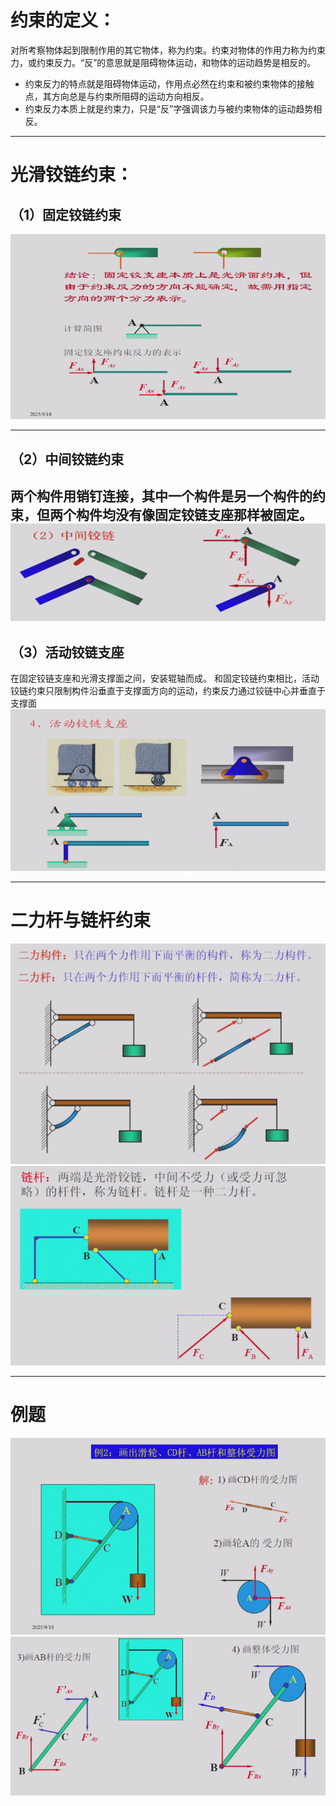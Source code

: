 # 约束的定义：
对所考察物体起到限制作用的其它物体，称为约束。约束对物体的作用力称为约束力，或约束反力。“反”的意思就是阻碍物体运动，和物体的运动趋势是相反的。
- 约束反力的特点就是阻碍物体运动，作用点必然在约束和被约束物体的接触点，其方向总是与约束所阻碍的运动方向相反。
- 约束反力本质上就是约束力，只是“反”字强调该力与被约束物体的运动趋势相反。

---

# 光滑铰链约束：

## （1）固定铰链约束
![](附件/Pasted%20image%2020250918191058.png)

---

## （2）中间铰链约束
两个构件用销钉连接，其中一个构件是另一个构件的约束，但两个构件均没有像固定铰链支座那样被固定。
![](附件/Pasted%20image%2020250918191355.png)
---

## （3）活动铰链支座
在固定铰链支座和光滑支撑面之间，安装辊轴而成。
和固定铰链约束相比，活动铰链约束只限制构件沿垂直于支撑面方向的运动，约束反力通过铰链中心并垂直于支撑面![](附件/Pasted%20image%2020250918192226.png)

---

# 二力杆与链杆约束
![](附件/Pasted%20image%2020250918192502.png)
![](附件/Pasted%20image%2020250918192544.png)

---

# 例题
![](附件/Pasted%20image%2020250918193228.png)
![](附件/Pasted%20image%2020250918193433.png)



